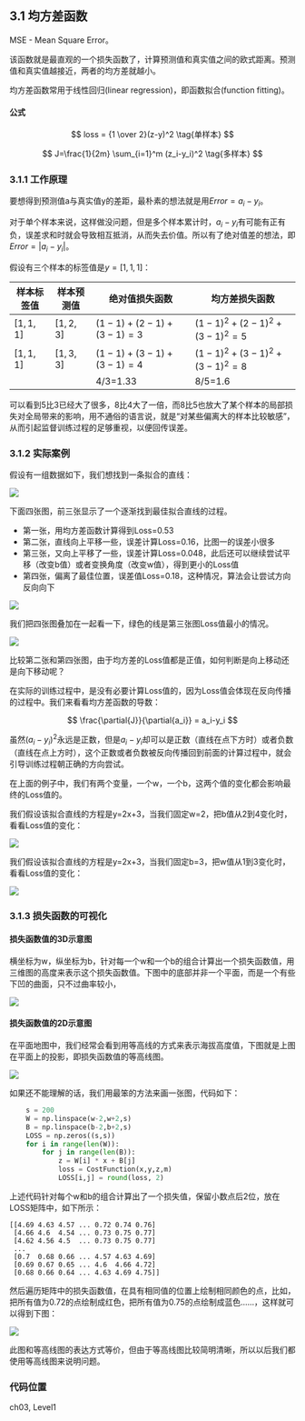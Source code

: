 <!--Copyright © Microsoft Corporation. All rights reserved.
  适用于[License](https://github.com/Microsoft/ai-edu/blob/master/LICENSE.md)版权许可-->

## 3.1 均方差函数

MSE - Mean Square Error。

该函数就是最直观的一个损失函数了，计算预测值和真实值之间的欧式距离。预测值和真实值越接近，两者的均方差就越小。

均方差函数常用于线性回归(linear regression)，即函数拟合(function fitting)。

#### 公式

$$
loss = {1 \over 2}(z-y)^2 \tag{单样本}
$$

$$
J=\frac{1}{2m} \sum_{i=1}^m (z_i-y_i)^2 \tag{多样本}
$$

### 3.1.1 工作原理

要想得到预测值a与真实值y的差距，最朴素的想法就是用$Error=a_i-y_i$。

对于单个样本来说，这样做没问题，但是多个样本累计时，$a_i-y_i$有可能有正有负，误差求和时就会导致相互抵消，从而失去价值。所以有了绝对值差的想法，即$Error=|a_i-y_i|$。

假设有三个样本的标签值是$y=[1,1,1]$：

|样本标签值|样本预测值|绝对值损失函数|均方差损失函数|
|------|------|------|------|
|$[1,1,1]$|$[1,2,3]$|$(1-1)+(2-1)+(3-1)=3$|$(1-1)^2+(2-1)^2+(3-1)^2=5$|
|$[1,1,1]$|$[1,3,3]$|$(1-1)+(3-1)+(3-1)=4$|$(1-1)^2+(3-1)^2+(3-1)^2=8$|
|||4/3=1.33|8/5=1.6|

可以看到5比3已经大了很多，8比4大了一倍，而8比5也放大了某个样本的局部损失对全局带来的影响，用不通俗的语言说，就是“对某些偏离大的样本比较敏感”，从而引起监督训练过程的足够重视，以便回传误差。

### 3.1.2 实际案例

假设有一组数据如下，我们想找到一条拟合的直线：

<img src="../Images/3/mse1.png" ch="500" />

下面四张图，前三张显示了一个逐渐找到最佳拟合直线的过程。
- 第一张，用均方差函数计算得到Loss=0.53
- 第二张，直线向上平移一些，误差计算Loss=0.16，比图一的误差小很多
- 第三张，又向上平移了一些，误差计算Loss=0.048，此后还可以继续尝试平移（改变b值）或者变换角度（改变w值），得到更小的Loss值
- 第四张，偏离了最佳位置，误差值Loss=0.18，这种情况，算法会让尝试方向反向向下

<img src="../Images/3/mse2.png" ch="500" />

我们把四张图叠加在一起看一下，绿色的线是第三张图Loss值最小的情况。

<img src="../Images/3/mse3.png" ch="500" />

比较第二张和第四张图，由于均方差的Loss值都是正值，如何判断是向上移动还是向下移动呢？

在实际的训练过程中，是没有必要计算Loss值的，因为Loss值会体现在反向传播的过程中。我们来看看均方差函数的导数：

$$
\frac{\partial{J}}{\partial{a_i}} = a_i-y_i
$$

虽然$(a_i-y_i)^2$永远是正数，但是$a_i-y_i$却可以是正数（直线在点下方时）或者负数（直线在点上方时），这个正数或者负数被反向传播回到前面的计算过程中，就会引导训练过程朝正确的方向尝试。

在上面的例子中，我们有两个变量，一个w，一个b，这两个值的变化都会影响最终的Loss值的。

我们假设该拟合直线的方程是y=2x+3，当我们固定w=2，把b值从2到4变化时，看看Loss值的变化：

<img src="../Images/3/LossWithB.png" ch="500" />

我们假设该拟合直线的方程是y=2x+3，当我们固定b=3，把w值从1到3变化时，看看Loss值的变化：

<img src="../Images/3/LossWithW.png" ch="500" />


### 3.1.3 损失函数的可视化

#### 损失函数值的3D示意图

横坐标为w，纵坐标为b，针对每一个w和一个b的组合计算出一个损失函数值，用三维图的高度来表示这个损失函数值。下图中的底部并非一个平面，而是一个有些下凹的曲面，只不过曲率较小，

<img src="../Images/3/lossfunction3d.png" ch="500" />

#### 损失函数值的2D示意图

在平面地图中，我们经常会看到用等高线的方式来表示海拔高度值，下图就是上图在平面上的投影，即损失函数值的等高线图。

<img src="../Images/3/lossfunction_contour.png" ch="500" />

如果还不能理解的话，我们用最笨的方法来画一张图，代码如下：

```Python
    s = 200
    W = np.linspace(w-2,w+2,s)
    B = np.linspace(b-2,b+2,s)
    LOSS = np.zeros((s,s))
    for i in range(len(W)):
        for j in range(len(B)):
            z = W[i] * x + B[j]
            loss = CostFunction(x,y,z,m)
            LOSS[i,j] = round(loss, 2)
```

上述代码针对每个w和b的组合计算出了一个损失值，保留小数点后2位，放在LOSS矩阵中，如下所示：

```
[[4.69 4.63 4.57 ... 0.72 0.74 0.76]
 [4.66 4.6  4.54 ... 0.73 0.75 0.77]
 [4.62 4.56 4.5  ... 0.73 0.75 0.77]
 ...
 [0.7  0.68 0.66 ... 4.57 4.63 4.69]
 [0.69 0.67 0.65 ... 4.6  4.66 4.72]
 [0.68 0.66 0.64 ... 4.63 4.69 4.75]]
```

然后遍历矩阵中的损失函数值，在具有相同值的位置上绘制相同颜色的点，比如，把所有值为0.72的点绘制成红色，把所有值为0.75的点绘制成蓝色......，这样就可以得到下图：

<img src="../Images/3/lossfunction2d.png" ch="500" />

此图和等高线图的表达方式等价，但由于等高线图比较简明清晰，所以以后我们都使用等高线图来说明问题。

### 代码位置

ch03, Level1
